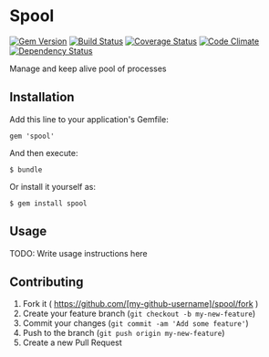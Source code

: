 # Spool

[![Gem Version](https://badge.fury.io/rb/spool.png)](https://rubygems.org/gems/spool)
[![Build Status](https://travis-ci.org/gabynaiman/spool.png?branch=master)](https://travis-ci.org/gabynaiman/spool)
[![Coverage Status](https://coveralls.io/repos/gabynaiman/spool/badge.png?branch=master)](https://coveralls.io/r/gabynaiman/spool?branch=master)
[![Code Climate](https://codeclimate.com/github/gabynaiman/spool.png)](https://codeclimate.com/github/gabynaiman/spool)
[![Dependency Status](https://gemnasium.com/gabynaiman/spool.png)](https://gemnasium.com/gabynaiman/spool)

Manage and keep alive pool of processes

## Installation

Add this line to your application's Gemfile:

    gem 'spool'

And then execute:

    $ bundle

Or install it yourself as:

    $ gem install spool

## Usage

TODO: Write usage instructions here

## Contributing

1. Fork it ( https://github.com/[my-github-username]/spool/fork )
2. Create your feature branch (`git checkout -b my-new-feature`)
3. Commit your changes (`git commit -am 'Add some feature'`)
4. Push to the branch (`git push origin my-new-feature`)
5. Create a new Pull Request
